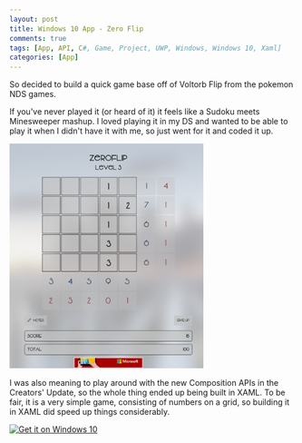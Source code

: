```yaml
---
layout: post
title: Windows 10 App - Zero Flip
comments: true
tags: [App, API, C#, Game, Project, UWP, Windows, Windows 10, Xaml]
categories: [App]
---
```


So decided to build a quick game base off of Voltorb Flip from the pokemon NDS games.

<!--more-->

If you've never played it (or heard of it) it feels like a Sudoku meets Minesweeper mashup. I loved playing it in my DS and wanted to be able to play it when I didn't have it with me, so just went for it and coded it up.

<img class="aligncenter" src="/assets/zeroflip.png" alt="home" height="396" />

I was also meaning to play around with the new Composition APIs in the Creators' Update, so the whole thing ended up being built in XAML. To be fair, it is a very simple game, consisting of numbers on a grid, so building it in XAML did speed up things considerably.

<a href="https://www.microsoft.com/store/apps/9p7tgwffchgs?ocid=badge"><img class="aligncenter" src="https://assets.windowsphone.com/f2f77ec7-9ba9-4850-9ebe-77e366d08adc/English_Get_it_Win_10_InvariantCulture_Default.png" alt="Get it on Windows 10" width="236"/></a>


